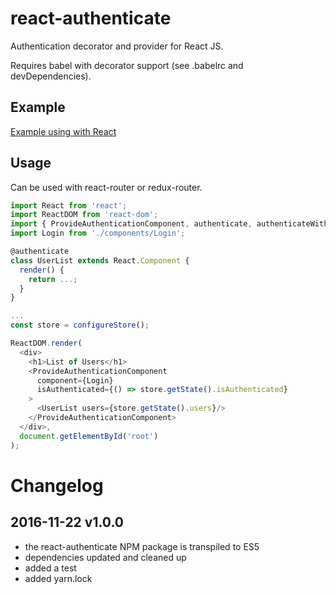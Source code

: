 # react-authenticate

Authentication decorator and provider for React JS.

Requires babel with decorator support (see .babelrc and devDependencies).

## Example

[Example using with React](https://github.com/adambene/react-authenticate-example)

## Usage

Can be used with react-router or redux-router.

```javascript
import React from 'react';
import ReactDOM from 'react-dom';
import { ProvideAuthenticationComponent, authenticate, authenticateWith } from 'react-authenticate';
import Login from './components/Login';

@authenticate
class UserList extends React.Component {
  render() {
    return ...;
  }
}

...
const store = configureStore();

ReactDOM.render(
  <div>
    <h1>List of Users</h1>
    <ProvideAuthenticationComponent
      component={Login}
      isAuthenticated={() => store.getState().isAuthenticated}
    >
      <UserList users={store.getState().users}/>
    </ProvideAuthenticationComponent>
  </div>,
  document.getElementById('root')
);
```

# Changelog

## 2016-11-22 v1.0.0

- the react-authenticate NPM package is transpiled to ES5
- dependencies updated and cleaned up
- added a test
- added yarn.lock
